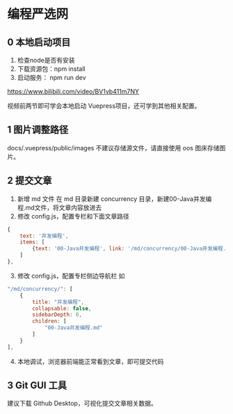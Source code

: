 # 编程严选网

## 0 本地启动项目
1. 检查node是否有安装
2. 下载资源包：npm install
3. 启动服务： npm run dev

https://www.bilibili.com/video/BV1vb411m7NY

视频前两节即可学会本地启动 Vuepress项目，还可学到其他相关配置。

## 1 图片调整路径
docs/.vuepress/public/images
不建议存储源文件，请直接使用 oos 图床存储图片。

## 2 提交文章
1. 新增 md 文件
在 md 目录新建 concurrency 目录，新建00-Java并发编程.md文件，将文章内容放进去
2. 修改 config.js，配置专栏和下面文章路径
```js
{
    text: '并发编程',
    items: [
        {text: '00-Java并发编程', link: '/md/concurrency/00-Java并发编程.md'},
    ]
},
```
3. 修改 config.js，配置专栏侧边导航栏
如
```js
"/md/concurrency/": [
    {
        title: "并发编程",
        collapsable: false,
        sidebarDepth: 0,
        children: [
            "00-Java并发编程.md"
        ]
    }
],
```
4. 本地调试，浏览器前端能正常看到文章，即可提交代码

## 3 Git GUI 工具
建议下载 Github Desktop，可视化提交文章相关数据。
